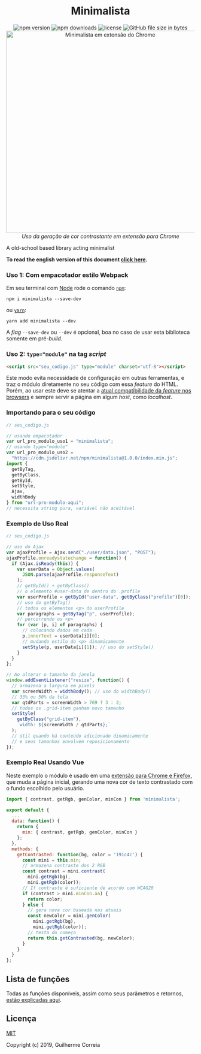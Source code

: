 <h1 align="center">Minimalista</h1>

<p align="center">
  <img alt="npm version" src="https://img.shields.io/npm/v/minimalista.svg">
  <img alt="npm downloads" src="https://img.shields.io/npm/dm/minimalista.svg?label=npm%20downloads">
  <img alt="license" src="https://img.shields.io/npm/l/minimalista.svg">
  <img alt="GitHub file size in bytes" src="https://img.shields.io/github/size/guidevloper/minimalista/index.js.svg?label=github%20module%20size"><br>
  <img width="540px" alt="Minimalista em extensão do Chrome" src="https://i.pinimg.com/originals/f6/05/74/f60574b4fb1393db4f6843303759af73.gif">
  <br><em align="center">Uso da geração de cor contrastante em extensão para Chrome</em>
</p>

A old-school based library acting minimalist

**To read the english version of this document [click here](https://github.com/GuiDevloper/minimalista/blob/master/README_en.md).**

### Uso 1: Com empacotador estilo Webpack

Em seu terminal com [Node](https://nodejs.org/pt-br/) rode o comando [`npm`](https://www.npmjs.com/get-npm):

```
npm i minimalista --save-dev
```

ou [`yarn`](https://yarnpkg.com/pt-BR/):

```
yarn add minimalista --dev
```

A _flag_ `--save-dev` ou `--dev` é opcional, boa no caso de usar esta biblioteca somente em pré-_build_.

### Uso 2: ```type="module"``` na tag _script_

```html
<script src="seu_codigo.js" type="module" charset="utf-8"></script>
```

Este modo evita necessidade de configuração em outras ferramentas, e traz o módulo diretamente no seu código com essa _feature_ do HTML.<br>
Porém, ao usar este deve se atentar a [atual compatibilidade da _feature_ nos browsers](https://caniuse.com/#search=JavaScript%20modules%20script%20tag) e sempre servir a página em algum _host_, como _localhost_.

### Importando para o seu código

```javascript
// seu_codigo.js

// usando empacotador
var url_pro_modulo_uso1 = "minimalista";
// usando type="module"
var url_pro_modulo_uso2 =
  "https://cdn.jsdelivr.net/npm/minimalista@1.0.0/index.min.js";
import {
  getByTag,
  getByClass,
  getById,
  setStyle,
  Ajax,
  widthBody
} from "url-pro-modulo-aqui";
// necessita string pura, variável não aceitável

```

### Exemplo de Uso Real

```javascript
// seu_codigo.js

// uso do Ajax
var ajaxProfile = Ajax.send("./user/data.json", "POST");
ajaxProfile.onreadystatechange = function() {
  if (Ajax.isReady(this)) {
    var userData = Object.values(
      JSON.parse(ajaxProfile.responseText)
    );
    // getById() + getByClass()
    // o elemento #user-data de dentro do .profile
    var userProfile = getById("user-data", getByClass("profile")[0]);
    // uso do getByTag()
    // todos os elementos <p> do userProfile
    var paragraphs = getByTag("p", userProfile);
    // percorrendo os <p>
    for (var [p, i] of paragraphs) {
      // colocando dados em cada
      p.innerText = userData[i][0];
      // mudando estilo do <p> dinamicamente
      setStyle(p, userData[i][1]); // uso do setStyle()
    }
  }
};

// Ao alterar o tamanho da janela
window.addEventListener("resize", function() {
  // armazena a largura em pixels
  var screenWidth = widthBody(); // uso do widthBody()
  // 33% ou 50% da tela
  var qtdParts = screenWidth > 769 ? 3 : 2;
  // todos os .grid-item ganham novo tamanho
  setStyle(
    getByClass("grid-item"),
    `width: ${screenWidth / qtdParts};`
  );
  // útil quando há conteúdo adicionado dinamicamente
  // e seus tamanhos envolvem reposicionamento
});
```

### Exemplo Real Usando Vue

Neste exemplo o módulo é usado em uma [extensão para Chrome e Firefox](https://github.com/guidevloper/what-have-you-made-today), que muda a página inicial, gerando uma nova cor de texto contrastado com o fundo escolhido pelo usuário.

```javascript
import { contrast, getRgb, genColor, minCon } from 'minimalista';

export default {
  ...
  data: function() {
    return {
      min: { contrast, getRgb, genColor, minCon }
    };
  },
  methods: {
    getContrasted: function(bg, color = '191c4c') {
      const mini = this.min;
      // armazena contraste dos 2 RGB
      const contrast = mini.contrast(
        mini.getRgb(bg),
        mini.getRgb(color));
      // If contraste é suficiente de acordo com WCAG20
      if (contrast > mini.minCon.aa) {
        return color;
      } else {
        // gera nova cor baseada nas atuais
        const newColor = mini.genColor(
          mini.getRgb(bg),
          mini.getRgb(color));
        // testa do começo
        return this.getContrasted(bg, newColor);
      }
    }
  }
};
```

## Lista de funções

Todas as funções disponíveis, assim como seus parâmetros e retornos, [estão explicadas aqui](https://github.com/GuiDevloper/minimalista/blob/master/functions_list.md).

## Licença
[MIT](https://github.com/GuiDevloper/minimalista/blob/master/LICENSE)

Copyright (c) 2019, Guilherme Correia
